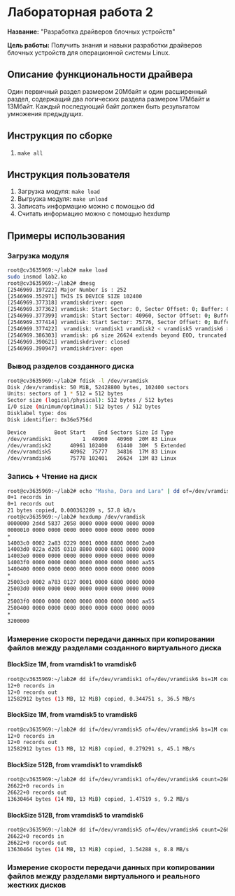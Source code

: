 # Лабораторная работа 2

**Название:** "Разработка драйверов блочных устройств"

**Цель работы:** Получить знания и навыки разработки драйверов блочных устройств для операционной системы Linux.

## Описание функциональности драйвера

Один первичный раздел размером 20Мбайт и один расширенный раздел, содержащий два логических раздела размером 17Мбайт и 13Мбайт.
Каждый последующий байт должен быть результатом умножения предыдущих.

## Инструкция по сборке

1. `make all`

## Инструкция пользователя

1. Загрузка модуля: `make load`
2. Выгрузка модуля: `make unload`
3. Записать информацию можно с помощью dd
4. Считать информацию можно с помощью hexdump

## Примеры использования

### Загрузка модуля

```bash
root@cv3635969:~/lab2# make load
sudo insmod lab2.ko
root@cv3635969:~/lab2# dmesg
[2546969.197222] Major Number is : 252
[2546969.352971] THIS IS DEVICE SIZE 102400
[2546969.377318] vramdiskdriver: open 
[2546969.377362] vramdisk: Start Sector: 0, Sector Offset: 0; Buffer: 0000000030d04832; Length: 8 sectors
[2546969.377399] vramdisk: Start Sector: 40960, Sector Offset: 0; Buffer: 00000000b9006435; Length: 8 sectors
[2546969.377414] vramdisk: Start Sector: 75776, Sector Offset: 0; Buffer: 000000001012615f; Length: 8 sectors
[2546969.377422]  vramdisk: vramdisk1 vramdisk2 < vramdisk5 vramdisk6 >
[2546969.386303] vramdisk: p6 size 26624 extends beyond EOD, truncated
[2546969.390621] vramdiskdriver: closed 
[2546969.390947] vramdiskdriver: open
```

### Вывод разделов созданного диска

```bash
root@cv3635969:~/lab2# fdisk -l /dev/vramdisk
Disk /dev/vramdisk: 50 MiB, 52428800 bytes, 102400 sectors
Units: sectors of 1 * 512 = 512 bytes
Sector size (logical/physical): 512 bytes / 512 bytes
I/O size (minimum/optimal): 512 bytes / 512 bytes
Disklabel type: dos
Disk identifier: 0x36e5756d

Device         Boot Start    End Sectors Size Id Type
/dev/vramdisk1          1  40960   40960  20M 83 Linux
/dev/vramdisk2      40961 102400   61440  30M  5 Extended
/dev/vramdisk5      40962  75777   34816  17M 83 Linux
/dev/vramdisk6      75778 102401   26624  13M 83 Linux
```

### Запись + Чтение на диск

```bash
root@cv3635969:~/lab2# echo "Masha, Dora and Lara" | dd of=/dev/vramdisk
0+1 records in
0+1 records out
21 bytes copied, 0.000363289 s, 57.8 kB/s
root@cv3635969:~/lab2# hexdump /dev/vramdisk
0000000 2d4d 5837 2058 0000 0000 0000 0000 0000
0000010 0000 0000 0000 0000 0000 0000 0000 0000
*
14003c0 0002 2a83 0229 0001 0000 8800 0000 2a00
14003d0 022a d205 0310 8800 0000 6801 0000 0000
14003e0 0000 0000 0000 0000 0000 0000 0000 0000
14003f0 0000 0000 0000 0000 0000 0000 0000 aa55
1400400 0000 0000 0000 0000 0000 0000 0000 0000
*
25003c0 0002 a783 0127 0001 0000 6800 0000 0000
25003d0 0000 0000 0000 0000 0000 0000 0000 0000
*
25003f0 0000 0000 0000 0000 0000 0000 0000 aa55
2500400 0000 0000 0000 0000 0000 0000 0000 0000
*
3200000
```

### Измерение скорости передачи данных при копировании файлов между разделами созданного виртуального диска

#### BlockSize 1M, from vramdisk1 to vramdisk6

```bash
root@cv3635969:~/lab2# dd if=/dev/vramdisk1 of=/dev/vramdisk6 bs=1M count=12
12+0 records in
12+0 records out
12582912 bytes (13 MB, 12 MiB) copied, 0.344751 s, 36.5 MB/s
```

#### BlockSize 1M, from vramdisk5 to vramdisk6

```bash
root@cv3635969:~/lab2# dd if=/dev/vramdisk5 of=/dev/vramdisk6 bs=1M count=12
12+0 records in
12+0 records out
12582912 bytes (13 MB, 12 MiB) copied, 0.279291 s, 45.1 MB/s
```

#### BlockSize 512B, from vramdisk1 to vramdisk6

```bash
root@cv3635969:~/lab2# dd if=/dev/vramdisk1 of=/dev/vramdisk6 count=26622
26622+0 records in
26622+0 records out
13630464 bytes (14 MB, 13 MiB) copied, 1.47519 s, 9.2 MB/s
```

#### BlockSize 512B, from vramdisk5 to vramdisk6

```bash
root@cv3635969:~/lab2# dd if=/dev/vramdisk5 of=/dev/vramdisk6 count=26622
26622+0 records in
26622+0 records out
13630464 bytes (14 MB, 13 MiB) copied, 1.54288 s, 8.8 MB/s
```

### Измерение скорости передачи данных при копировании файлов между разделами виртуального и реального жестких дисков

```bash

```
